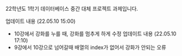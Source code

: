 22학년도 1학기 데이터베이스 중간 대체 프로젝트 과제입니다.

업데이트 내용 (22.05.10 15:00)
- 10강에서 강화를 누를 때, 강화를 멈추게 하게 수정 
업데이트 내용 (22.05.10 17:10)
- 9강에서 10강으로 넘어갈때 배열의 index가 없어서 강화가 안되는 오류 
